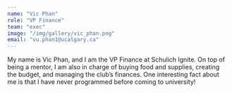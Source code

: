 ```yaml
---
name: "Vic Phan"
role: "VP Finance"
team: "exec"
image: "/img/gallery/vic_phan.png"
email: "vu.phan1@ucalgary.ca"
---
```


My name is Vic Phan, and I am the VP Finance at Schulich Ignite. On top of being a mentor, I am also in charge of buying food and supplies, creating the budget, and managing the club’s finances. One interesting fact about me is that I have never programmed before coming to university!